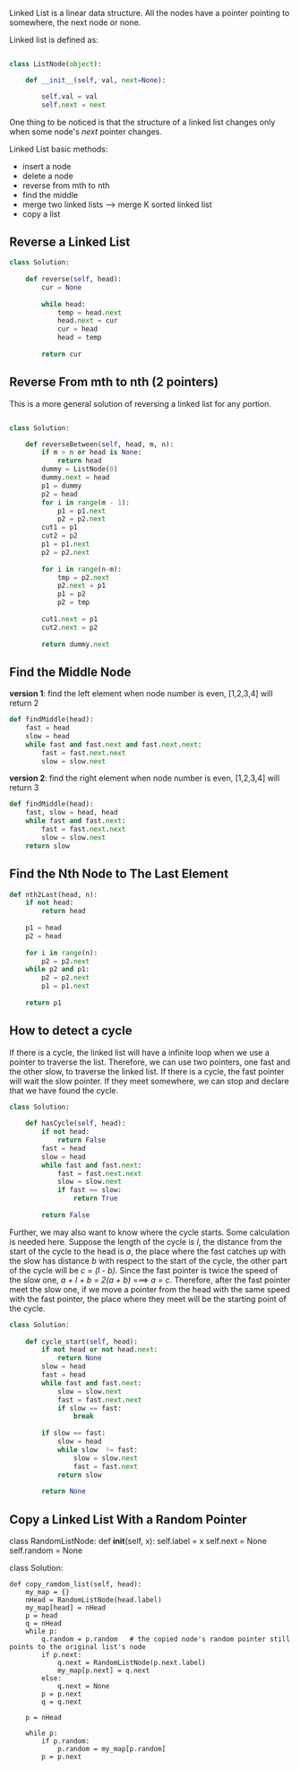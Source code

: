 Linked List is a linear data structure. All the nodes have a pointer pointing to somewhere, the next node or none. 

Linked list is defined as:


```python

class ListNode(object):

    def __init__(self, val, next=None):

        self.val = val
        self.next = next

```

One thing to be noticed is that the structure of a linked list changes only when some node's *next* pointer changes.


Linked List basic methods:

- insert a node
- delete a node
- reverse from mth to nth
- find the middle 
- merge two linked lists  --> merge K sorted linked list 
- copy a list


## Reverse a Linked List 

```python
class Solution:
	
	def reverse(self, head):
		cur = None
		
		while head:
			temp = head.next
			head.next = cur
			cur = head
			head = temp
		
		return cur
```


## Reverse From mth to nth (2 pointers)

This is a more general solution of reversing a linked list for any portion. 

```python

class Solution:

	def reverseBetween(self, head, m, n):
		if m > n or head is None:
		 	return head
		dummy = ListNode(0)
		dummy.next = head
		p1 = dummy
		p2 = head
		for i in range(m - 1):
			p1 = p1.next
			p2 = p2.next
		cut1 = p1
		cut2 = p2
		p1 = p1.next
		p2 = p2.next
		
		for i in range(n-m):
			tmp = p2.next
			p2.next = p1
			p1 = p2
			p2 = tmp
		
		cut1.next = p1
		cut2.next = p2
		
		return dummy.next
```


## Find the Middle Node

**version 1**: find the left element when node number is even, [1,2,3,4] will return 2

```python
def findMiddle(head):
	fast = head
	slow = head
	while fast and fast.next and fast.next.next:
		fast = fast.next.next
		slow = slow.next
```

**version 2**: find the right element when node number is even, [1,2,3,4] will return 3

```python
def findMiddle(head):
	fast, slow = head, head
	while fast and fast.next:
		fast = fast.next.next
		slow = slow.next 
	return slow
```
	
## Find the Nth Node to The Last Element

```python
def nth2Last(head, n):
	if not head:
		return head
		
	p1 = head
	p2 = head
	
	for i in range(n):
		p2 = p2.next
	while p2 and p1:
		p2 = p2.next
		p1 = p1.next
		
	return p1
```

## How to detect a cycle

If there is a cycle, the linked list will have a infinite loop when we use a pointer to traverse the list. Therefore, we can use two pointers, one fast and the other slow, to traverse the linked list. If there is a cycle, the fast pointer will wait the slow pointer. If they meet somewhere, we can stop and declare that we have found the cycle.

```python
class Solution:
	
	def hasCycle(self, head):
		if not head:
			return False
		fast = head
		slow = head
		while fast and fast.next:
			fast = fast.next.next
			slow = slow.next
			if fast == slow:
				return True
		
		return False
```

Further, we may also want to know where the cycle starts. Some calculation is needed here. Suppose the length of the cycle is *l*, the distance from the start of the cycle to the head is *a*, the place where the fast catches up with the slow has distance *b* with respect to the start of the cycle, the other part of the cycle will be *c = (l - b)*. Since the fast pointer is twice the speed of the slow one, *a + l + b = 2(a + b)* ===> *a = c*. Therefore, after the fast pointer meet the slow one, if we move a pointer from the head with the same speed with the fast pointer, the place where they meet will be the starting point of the cycle.

```python
class Solution:
	
	def cycle_start(self, head):
		if not head or not head.next:
			return None
		slow = head
		fast = head
		while fast and fast.next:
			slow = slow.next
			fast = fast.next.next
			if slow == fast:
				break
		
		if slow == fast:
			slow = head
			while slow  != fast:
				slow = slow.next
				fast = fast.next
			return slow
		
		return None
```

## Copy a Linked List With a Random Pointer

class RandomListNode:
    def __init__(self, x):
        self.label = x
        self.next = None
        self.random = None
        
class Solution:
	
	def copy_ramdom_list(self, head):
		my_map = {}
		nHead = RandomListNode(head.label)
		my_map[head] = nHead
		p = head
		q = nHead
		while p:
			q.random = p.random   # the copied node's random pointer still points to the original list's node 
			if p.next:
				q.next = RandomListNode(p.next.label)
				my_map[p.next] = q.next
			else:
				q.next = None
			p = p.next
			q = q.next
			
		p = nHead
		
		while p:
			if p.random:
				p.random = my_map[p.random]
			p = p.next
		




